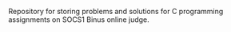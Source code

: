 Repository for storing problems and solutions for C programming assignments on SOCS1 Binus online judge. 
